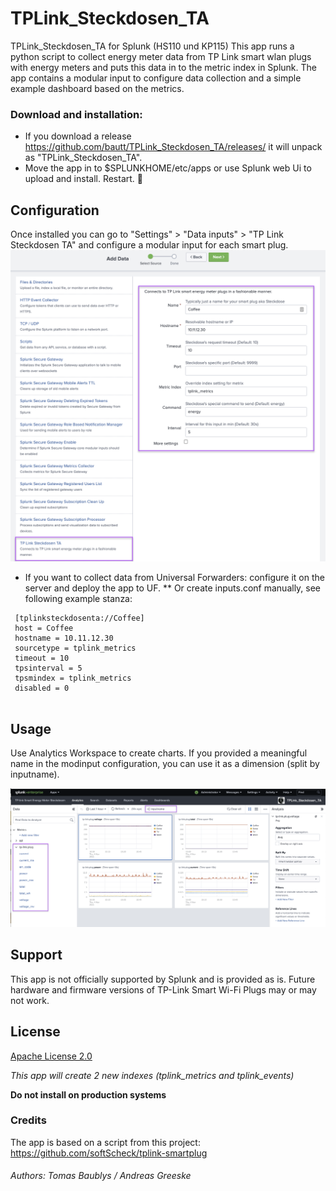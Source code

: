 # TPLink_Steckdosen_TA
TPLink_Steckdosen_TA for Splunk (HS110 und KP115)
This app runs a python script to collect energy meter data from TP Link smart wlan plugs with energy meters and puts this data in to the metric index in Splunk. The app contains a modular input to configure data collection and a simple example dashboard based on the metrics. <p>


### Download and installation:
* If you download a release https://github.com/bautt/TPLink_Steckdosen_TA/releases/ it will unpack as "TPLink_Steckdosen_TA".  
* Move the app in to $SPLUNKHOME/etc/apps or use Splunk web Ui to upload and install. Restart. :rocket:

## Configuration
Once installed you can go to  "Settings" > "Data inputs" > "TP Link Steckdosen TA" and configure a modular input for each smart plug.
 ![Configuration](modinput_screen.png)
 * If you want to collect data from Universal Forwarders: configure it on the server and deploy the app to UF. 
 ** Or create inputs.conf manually, see following example stanza: 
 
```  
 [tplinksteckdosenta://Coffee]
 host = Coffee
 hostname = 10.11.12.30
 sourcetype = tplink_metrics
 timeout = 10
 tpsinterval = 5
 tpsmindex = tplink_metrics
 disabled = 0
 
``` 
## Usage
 Use Analytics Workspace to create charts. If you provided a meaningful name in the modinput configuration, you can use it as a dimension (split by inputname).
 
  ![Analytics](analytics.png)


 
## Support

This app is not officially supported by Splunk and is provided as is. Future hardware and firmware versions of TP-Link Smart Wi-Fi Plugs may or may not work. 

## License

[Apache License 2.0](LICENSE.md)

*This app will create 2 new indexes (tplink_metrics and tplink_events)*

**Do not install on production systems**

 ### Credits
The app is based on a script from this project: https://github.com/softScheck/tplink-smartplug 

###### Authors: Tomas Baublys /  Andreas Greeske
